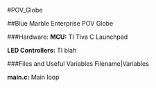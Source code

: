#POV_Globe

##Blue Marble Enterprise POV Globe

###Hardware:
**MCU:** TI Tiva C Launchpad

**LED Controllers:** TI blah

###Files and Useful Variables
Filename|Variables

**main.c:** Main loop


